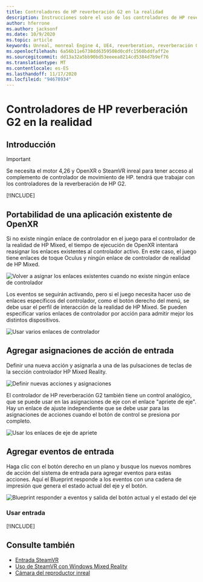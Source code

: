 ```yaml
---
title: Controladores de HP reverberación G2 en la realidad
description: Instrucciones sobre el uso de los controladores de HP reverberación G2 en OpenXR y SteamVR
author: hferrone
ms.author: jacksonf
ms.date: 10/9/2020
ms.topic: article
keywords: Unreal, nonreal Engine 4, UE4, reverberation, reverberación G2, HP reverberación G2, realidad mixta, desarrollo, controladores de movimiento, entrada de usuario, características, nuevo proyecto, emulador, documentación, guías, características, hologramas, desarrollo de juegos, auriculares de realidad mixta, auriculares de realidad mixta de Windows, auriculares de realidad virtual
ms.openlocfilehash: 6a56b11e6738dd6359508d0cdfc1560bddfaff2e
ms.sourcegitcommit: dd13a32a5bb90bd53eeeea8214cd5384d7b9ef76
ms.translationtype: MT
ms.contentlocale: es-ES
ms.lasthandoff: 11/17/2020
ms.locfileid: "94678934"
---
```

# <a name="hp-reverb-g2-controllers-in-unreal"></a>Controladores de HP reverberación G2 en la realidad 

## <a name="getting-started"></a>Introducción

> [!IMPORTANT]
> Se necesita el motor 4,26 y OpenXR o SteamVR inreal para tener acceso al complemento de controlador de movimiento de HP. tendrá que trabajar con los controladores de la reverberación de HP G2.

[!INCLUDE[](includes/tabs-g2-controllers-in-unreal.md)]

## <a name="porting-an-existing-openxr-app"></a>Portabilidad de una aplicación existente de OpenXR 

Si no existe ningún enlace de controlador en el juego para el controlador de la realidad de HP Mixed, el tiempo de ejecución de OpenXR intentará reasignar los enlaces existentes al controlador activo.  En este caso, el juego tiene enlaces de toque Oculus y ningún enlace de controlador de realidad de HP Mixed.

![Volver a asignar los enlaces existentes cuando no existe ningún enlace de controlador](images/reverb-g2-img-04.png)

Los eventos se seguirán activando, pero si el juego necesita hacer uso de enlaces específicos del controlador, como el botón derecho del menú, se debe usar el perfil de interacción de la realidad de HP Mixed.  Se pueden especificar varios enlaces de controlador por acción para admitir mejor los distintos dispositivos.
   
![Usar varios enlaces de controlador](images/reverb-g2-img-05.png)

## <a name="adding-input-action-mappings"></a>Agregar asignaciones de acción de entrada 

Definir una nueva acción y asignarla a una de las pulsaciones de teclas de la sección controlador HP Mixed Reality.

![Definir nuevas acciones y asignaciones](images/reverb-g2-img-02.png)

El controlador de HP reverberación G2 también tiene un control analógico, que se puede usar en las asignaciones de eje con el enlace "apriete de eje".  Hay un enlace de ajuste independiente que se debe usar para las asignaciones de acciones cuando el botón de control se presiona por completo. 

![Usar los enlaces de eje de apriete](images/reverb-g2-img-03.png)

## <a name="adding-input-events"></a>Agregar eventos de entrada

Haga clic con el botón derecho en un plano y busque los nuevos nombres de acción del sistema de entrada para agregar eventos para estas acciones.  Aquí el Blueprint responde a los eventos con una cadena de impresión que genera el estado actual del eje y el botón.

![Blueprint responder a eventos y salida del botón actual y el estado del eje](images/reverb-g2-img-06.png)

### <a name="using-input"></a>Usar entrada 

[!INCLUDE[](includes/tabs-g2-controller-mapping-in-unreal.md)]

## <a name="see-also"></a>Consulte también
* [Entrada SteamVR](https://docs.unrealengine.com/Platforms/VR/SteamVR/HowTo/SteamVRInput/index.html)
* [Uso de SteamVR con Windows Mixed Reality](https://docs.microsoft.com/windows/mixed-reality/enthusiast-guide/using-steamvr-with-windows-mixed-reality)
* [Cámara del reproductor inreal](https://docs.unrealengine.com/Programming/Tutorials/PlayerCamera/3/index.html)